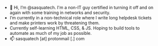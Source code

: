 - 👋 Hi, I’m @sasquatech. I'm a non-IT guy certified in turning it off and on again with some training in networks and security.
- I’m currently in a non-technical role where I write long helpdesk tickets and make printers work by threatening them.
- Currently self-learning HTML, CSS, & JS. Hoping to build tools to automate as much of my job as possible.
- 📫 sasquatech [at] protonmail [.] com

<!---
sasquatech/sasquatech is a ✨ special ✨ repository because its `README.md` (this file) appears on your GitHub profile.
You can click the Preview link to take a look at your changes.
--->
